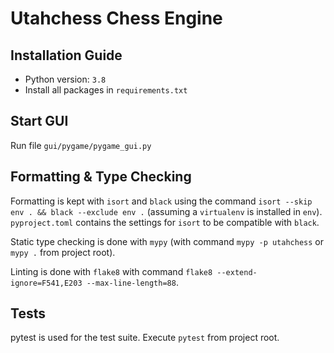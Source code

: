 # Utahchess Chess Engine

## Installation Guide
- Python version: `3.8`
- Install all packages in `requirements.txt`

## Start GUI
Run file `gui/pygame/pygame_gui.py`

## Formatting & Type Checking
Formatting is kept with `isort` and `black` using the command `isort --skip env . && black --exclude env .` 
(assuming a `virtualenv` is installed in `env`). 
`pyproject.toml` contains the settings for `isort` to be compatible with `black`.


Static type checking is done with `mypy` (with command `mypy -p utahchess` or `mypy .` from project root).


Linting is done with `flake8` with command `flake8 --extend-ignore=F541,E203 --max-line-length=88`.

## Tests
pytest is used for the test suite. Execute `pytest` from project root.

